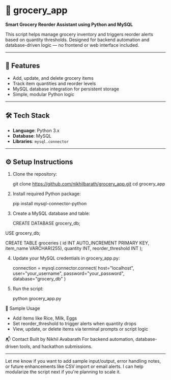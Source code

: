 # 🛒 grocery_app

**Smart Grocery Reorder Assistant using Python and MySQL**

This script helps manage grocery inventory and triggers reorder alerts based on quantity thresholds. Designed for backend automation and database-driven logic — no frontend or web interface included.

---

## 🧠 Features

- Add, update, and delete grocery items
- Track item quantities and reorder levels
- MySQL database integration for persistent storage
- Simple, modular Python logic

---

## 🛠️ Tech Stack

- **Language**: Python 3.x
- **Database**: MySQL
- **Libraries**: `mysql.connector`

---

## ⚙️ Setup Instructions

1. Clone the repository:
  
   git clone https://github.com/nikhilbarath/grocery_app.git
   cd grocery_app
   
2. Install required Python package:
   
   pip install mysql-connector-python

3. Create a MySQL database and table:

   CREATE DATABASE grocery_db;

  USE grocery_db;

  CREATE TABLE groceries (
    id INT AUTO_INCREMENT PRIMARY KEY,
    item_name VARCHAR(255),
    quantity INT,
    reorder_threshold INT
  );

4.  Update your MySQL credentials in grocery_app.py:

    connection = mysql.connector.connect(
    host="localhost",
    user="your_username",
    password="your_password",
    database="grocery_db"
    )

5. Run the script:

   python grocery_app.py




🧪 Sample Usage
- Add items like Rice, Milk, Eggs
- Set reorder_threshold to trigger alerts when quantity drops
- View, update, or delete items via terminal prompts or script logic



 📬 Contact
Built by Nikhil Avabarath
For backend automation, database-driven tools, and hackathon submissions.

---

Let me know if you want to add sample input/output, error handling notes, or future enhancements like CSV import or email alerts. I can help modularize the script next if you're planning to scale it.
